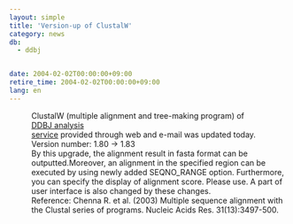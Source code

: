 ```yaml
---
layout: simple
title: 'Version-up of ClustalW'
category: news
db:
  - ddbj


date: 2004-02-02T00:00:00+09:00
retire_time: 2004-02-02T00:00:00+09:00
lang: en
---
```


<dd>ClustalW (multiple alignment and tree-making program) of<br> <a href="/E-mail/homology.html">DDBJ analysis<br> service</a> provided through web and e-mail was updated today.<br>
<dd>Version number: 1.80 -&gt; 1.83<br>
<dd>By this upgrade, the alignment result in fasta format can be outputted.Moreover, an alignment in the specified region can be executed by using newly added SEQNO_RANGE option. Furthermore, you can specify the display of alignment score. Please use. A part of user interface is also changed by these changes.<br>
<dd>Reference: Chenna R. et al. (2003) Multiple sequence alignment with the Clustal series of programs. Nucleic Acids Res. 31(13):3497-500.</dd>
</dd>
</dd>
</dd>
